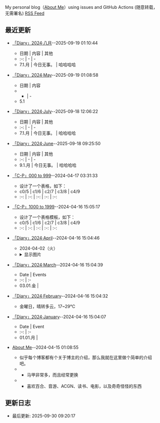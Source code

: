 My personal blog（[About Me](https://github.com/bingdu748/Laboratory_of_Mad_Scientist/issues/7)）using issues and GitHub Actions (随意转载，无需署名)
[RSS Feed](https://raw.githubusercontent.com/bingdu748/Laboratory_of_Mad_Scientist/master/feed.xml)

## 最近更新
- [「Diary」2024·八月](https://github.com/bingdu748/Laboratory_of_Mad_Scientist/issues/11)--2025-09-19 01:10:44
  - 日期 | 内容 | 其他
  - :-: | - | -
  - 7.1.月 | 今日无事。 | 哈哈哈哈

- [「Diary」2024·May](https://github.com/bingdu748/Laboratory_of_Mad_Scientist/issues/8)--2025-09-19 01:08:58
  - 日期 | 内容
  - - | -
  - 5.1

- [「Diary」2024·July](https://github.com/bingdu748/Laboratory_of_Mad_Scientist/issues/10)--2025-09-18 12:06:22
  - 日期 | 内容 | 其他
  - :-: | - | -
  - 7.1.月 | 今日无事。 | 哈哈哈哈

- [「Diary」2024·June](https://github.com/bingdu748/Laboratory_of_Mad_Scientist/issues/9)--2025-09-18 09:25:50
  - 日期 | 内容 | 其他
  - :-: | - | -
  - 9.1.月 | 今日无事。 | 哈哈哈哈

- [「C-P」000 to 999](https://github.com/bingdu748/Laboratory_of_Mad_Scientist/issues/5)--2024-04-17 03:31:33
  - 设计了一个表格，如下：
  - c0/5 | c1/6 | c2/7 | c3/8 | c4/9
  - :-: |  :-: |  :-: |  :-: | :-:

- [「C-P」1000 to 1999](https://github.com/bingdu748/Laboratory_of_Mad_Scientist/issues/6)--2024-04-16 15:05:17
  - 设计了一个表格模板，如下：
  - c0/5 | c1/6 | c2/7 | c3/8 | c4/9
  - :-: |  :-: |  :-: |  :-: | :-:

- [「Diary」2024·April](https://github.com/bingdu748/Laboratory_of_Mad_Scientist/issues/4)--2024-04-16 15:04:46
  - 2024-04-02（火）
  - <details><summary>显示图片</summary>

- [「Diary」2024·March](https://github.com/bingdu748/Laboratory_of_Mad_Scientist/issues/3)--2024-04-16 15:04:39
  - Date | Events
  - :-: | :-
  - 03.01.金 |

- [「Diary」2024·February](https://github.com/bingdu748/Laboratory_of_Mad_Scientist/issues/2)--2024-04-16 15:04:32
  - 金曜日，晴转多云，17~29℃

- [「Diary」2024·January](https://github.com/bingdu748/Laboratory_of_Mad_Scientist/issues/1)--2024-04-16 15:04:07
  - Date | Event
  - :-: | :-
  - 01.01.月 |

- [About Me](https://github.com/bingdu748/Laboratory_of_Mad_Scientist/issues/7)--2024-04-15 01:08:55
  - 似乎每个博客都有个关于博主的介绍，那么我就在这里做个简单的介绍吧。
  - - 马甲非常多，而且经常更换
  - - 喜欢百合、音游、ACGN、读书、电影，以及奇奇怪怪的东西



## 更新日志
- 最后更新: 2025-09-30 09:20:17

